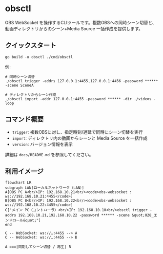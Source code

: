 # obsctl

OBS WebSocket を操作するCLIツールです。複数OBSへの同時シーン切替と、動画ディレクトリからのシーン+Media Source 一括作成を提供します。

## クイックスタート

```
go build -o obsctl ./cmd/obsctl
```

例:

```
# 同時シーン切替
./obsctl trigger -addrs 127.0.0.1:4455,127.0.0.1:4456 -password ****** -scene SceneA

# ディレクトリからシーン作成
./obsctl import -addr 127.0.0.1:4455 -password ****** -dir ./videos -loop
```

## コマンド概要

- `trigger`: 複数OBSに対し、指定時刻/遅延で同時にシーン切替を実行
- `import`: ディレクトリ内の動画からシーンと Media Source を一括作成
- `version`: バージョン情報を表示

詳細は `docs/README.md` を参照してください。

## 利用イメージ
```mermaid
flowchart LR
subgraph LAN[ローカルネットワーク（LAN）]
A[OBS PC A<br/>IP: 192.168.10.21<br/><code>obs-websocket : ws://192.168.10.21:4455</code>]
B[OBS PC B<br/>IP: 192.168.10.22<br/><code>obs-websocket : ws://192.168.10.22:4455</code>]
C["メイン PC（コントローラ）<br/>IP: 192.168.10.10<br/>obsctl trigger -addrs 192.168.10.21,192.168.10.22 -password ****** -scene &quot;028_エンドロール&quot;"]
end

C -- WebSocket: ws://…:4455 --> A
C -- WebSocket: ws://…:4455 --> B

A ===|同期してシーン切替 / 再生| B
```